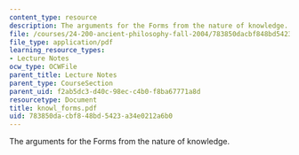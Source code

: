 ```yaml
---
content_type: resource
description: The arguments for the Forms from the nature of knowledge.
file: /courses/24-200-ancient-philosophy-fall-2004/783850dacbf848bd5423a34e0212a6b0_knowl_forms.pdf
file_type: application/pdf
learning_resource_types:
- Lecture Notes
ocw_type: OCWFile
parent_title: Lecture Notes
parent_type: CourseSection
parent_uid: f2ab5dc3-d40c-98ec-c4b0-f8ba67771a8d
resourcetype: Document
title: knowl_forms.pdf
uid: 783850da-cbf8-48bd-5423-a34e0212a6b0
---
```

The arguments for the Forms from the nature of knowledge.